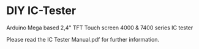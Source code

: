 # DIY IC-Tester
Arduino Mega based 2,4" TFT Touch screen 4000 &amp; 7400 series IC tester

Please read the IC Tester Manual.pdf for further information.
